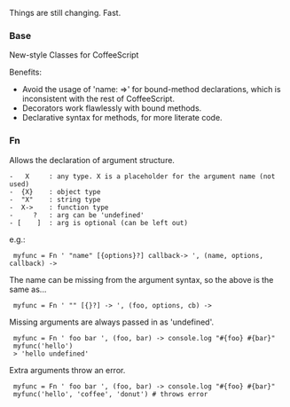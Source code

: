Things are still changing. Fast.

### Base

New-style Classes for CoffeeScript

Benefits:
 * Avoid the usage of 'name: =>' for bound-method declarations, which is inconsistent with the rest of CoffeeScript.
 * Decorators work flawlessly with bound methods.
 * Declarative syntax for methods, for more literate code.

### Fn

Allows the declaration of argument structure.

    -   X     : any type. X is a placeholder for the argument name (not used)
    -  {X}    : object type
    -  "X"    : string type
    -  X->    : function type
    -     ?   : arg can be 'undefined'
    - [    ]  : arg is optional (can be left out)

e.g.:

     myfunc = Fn ' "name" [{options}?] callback-> ', (name, options, callback) ->

The name can be missing from the argument syntax, so the above is
the same as...

     myfunc = Fn ' "" [{}?] -> ', (foo, options, cb) ->

Missing arguments are always passed in as 'undefined'.

     myfunc = Fn ' foo bar ', (foo, bar) -> console.log "#{foo} #{bar}"
     myfunc('hello')
     > 'hello undefined'

Extra arguments throw an error.

     myfunc = Fn ' foo bar ', (foo, bar) -> console.log "#{foo} #{bar}"
     myfunc('hello', 'coffee', 'donut') # throws error

